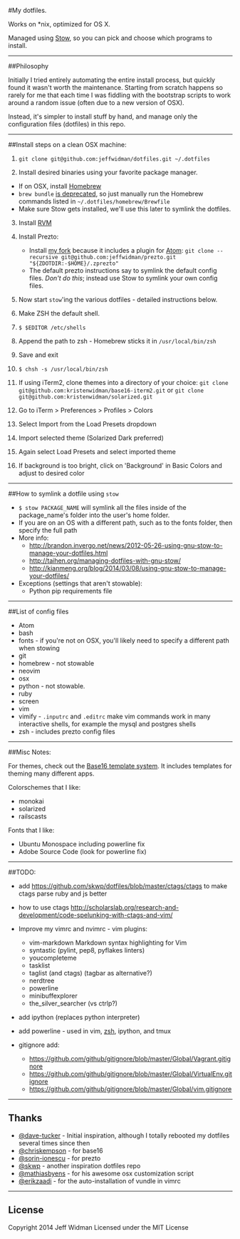 #My dotfiles.

Works on *nix, optimized for OS X.

Managed using [Stow](http://www.gnu.org/software/stow/), so you can pick and
choose which programs to install.


---
##Philosophy

Initially I tried entirely automating the entire install process, but quickly
found it wasn't worth the maintenance. Starting from scratch happens so rarely
for me that each time I was fiddling with the bootstrap scripts to work around
a random issue (often due to a new version of OSX).

Instead, it's simpler to install stuff by hand, and manage only the
configuration files (dotfiles) in this repo.


---
##Install steps on a clean OSX machine:

1. `git clone git@github.com:jeffwidman/dotfiles.git ~/.dotfiles`

2. Install desired binaries using your favorite package manager.
  - If on OSX, install [Homebrew](http://brew.sh/)
  - `brew bundle` [is deprecated](https://github.com/Homebrew/homebrew/issues/32952), so just manually run the Homebrew
    commands listed in `~/.dotfiles/homebrew/Brewfile`
  - Make sure Stow gets installed, we'll use this later to symlink the dotfiles.

3. Install [RVM](http://rvm.io/)

4. Install Prezto:
    - Install [my fork](https://github.com/jeffwidman/prezto) because it includes a plugin for [Atom](http://atom.io):
    `git clone --recursive git@github.com:jeffwidman/prezto.git "${ZDOTDIR:-$HOME}/.zprezto"`
    - The default prezto instructions say to symlink the default config files.
      *Don't do this*; instead use Stow to symlink your own config files.

5. Now start `stow`'ing the various dotfiles - detailed instructions below.

6. Make ZSH the default shell.  
 1. `$ $EDITOR /etc/shells`
 2. Append the path to zsh - Homebrew sticks it in `/usr/local/bin/zsh`
 3. Save and exit
 4. `$ chsh -s /usr/local/bin/zsh`

7. If using iTerm2, clone themes into a directory of your choice:
    `git clone git@github.com:kristenwidman/base16-iterm2.git` or `git clone git@github.com:kristenwidman/solarized.git`
  1. Go to iTerm > Preferences > Profiles > Colors
  2. Select Import from the Load Presets dropdown
  3. Import selected theme (Solarized Dark preferred)
  4. Again select Load Presets and select imported theme
  5. If background is too bright, click on 'Background' in Basic Colors and adjust to desired color

---
##How to symlink a dotfile using `stow`

  - `$ stow PACKAGE_NAME` will symlink all the files inside of the
  package_name's folder into the user's home folder.
  - If you are on an OS with a different path, such as to the fonts folder,
   then specify the full path
  - More info:
      - http://brandon.invergo.net/news/2012-05-26-using-gnu-stow-to-manage-your-dotfiles.html
      - http://taihen.org/managing-dotfiles-with-gnu-stow/
      - http://kianmeng.org/blog/2014/03/08/using-gnu-stow-to-manage-your-dotfiles/
  - Exceptions (settings that aren't stowable):
      - Python pip requirements file


---
##List of config files

 - Atom
 - bash
 - fonts - if you're not on OSX, you'll likely need to specify a different path when stowing
 - git
 - homebrew - not stowable
 - neovim
 - osx
 - python - not stowable.
 - ruby
 - screen
 - vim
 - vimify - `.inputrc` and `.editrc` make vim commands work in many interactive
    shells, for example the mysql and postgres shells
 - zsh - includes prezto config files


---
##Misc Notes:

For themes, check out the [Base16 template system](https://github.com/chriskempson/base16). It includes templates for
theming many different apps.

Colorschemes that I like:
 - monokai
 - solarized
 - railscasts

Fonts that I like:
 - Ubuntu Monospace including powerline fix
 - Adobe Source Code (look for powerline fix)


---
##TODO:

 - add https://github.com/skwp/dotfiles/blob/master/ctags/ctags to make ctags parse ruby and js better
 - how to use ctags http://scholarslab.org/research-and-development/code-spelunking-with-ctags-and-vim/

 - Improve my vimrc and nvimrc - vim plugins:
   - vim-markdown Markdown syntax highlighting for Vim
   - syntastic (pylint, pep8, pyflakes linters)
   - youcompleteme
   - tasklist
   - taglist (and ctags) (tagbar as alternative?)
   - nerdtree
   - powerline
   - minibuffexplorer
   - the_silver_searcher (vs ctrlp?)

 - add ipython (replaces python interpreter)

 - add powerline - used in vim, [zsh](http://powerline.readthedocs.org/en/latest/usage/shell-prompts.html), ipython, and tmux

 - gitignore add:
    - https://github.com/github/gitignore/blob/master/Global/Vagrant.gitignore
    - https://github.com/github/gitignore/blob/master/Global/VirtualEnv.gitignore
    - https://github.com/github/gitignore/blob/master/Global/vim.gitignore


---
## Thanks

- [@dave-tucker](https://github.com/davetucker/dotfiles) - Initial inspiration,
although I totally rebooted my dotfiles several times since then
- [@chriskempson](https://github.com/chriskempson/base16) - for base16
- [@sorin-ionescu](https://github.com/sorin-ionescu/prezto) - for prezto
- [@skwp](https://github.com/skwp/dotfiles) - another inspiration dotfiles repo
- [@mathiasbyens](https://github.com/mathiasbynens/dotfiles) - for his awesome osx customization script
- [@erikzaadi](http://www.erikzaadi.com/2012/03/19/auto-installing-vundle-from-your-vimrc/) - for the auto-installation of vundle in vimrc

---
## License

Copyright 2014 Jeff Widman
Licensed under the MIT License
